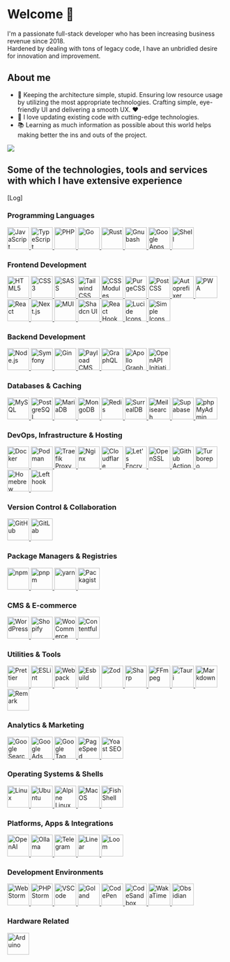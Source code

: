 # Welcome 👋

I'm a passionate full-stack developer who has been increasing business revenue since 2018. <br/>Hardened by dealing with tons of legacy code, I have an unbridled desire for innovation and improvement.

## About me
- 🎯 Keeping the architecture simple, stupid. Ensuring low resource usage by utilizing the most appropriate technologies. Crafting simple, eye-friendly UI and delivering a smooth UX. ❤️
- 🎲 I love updating existing code with cutting-edge technologies.
- 📚  Learning as much information as possible about this world helps making better the ins and outs of the project.

<picture>
   <source srcset="https://github-readme-stats.vercel.app/api?username=l-you&show_icons=true&hide=stars&show=reviews,discussions_started,discussions_answered,prs_merged,prs_merged_percentage&include_all_commits=true" media="(prefers-color-scheme: light)">
  <img src="https://github-readme-stats.vercel.app/api?username=l-you&show_icons=true&hide=stars&show=reviews,discussions_started,discussions_answered,prs_merged,prs_merged_percentage&include_all_commits=true&theme=dark" />

</picture>


## Some of the technologies, tools and services with which I have extensive experience


[Log] 
  ### Programming Languages


<a href="https://developer.mozilla.org/en-US/docs/Web/JavaScript" target="_blank" rel="noopener noreferrer">
    <img height="50" width="50" src="./simple/icons/javascript.svg" alt="JavaScript" title="JavaScript"/>
</a>

<a href="https://www.typescriptlang.org/" target="_blank" rel="noopener noreferrer">
    <img height="50" width="50" src="./simple/icons/typescript.svg" alt="TypeScript" title="TypeScript"/>
</a>

<a href="https://www.php.net/" target="_blank" rel="noopener noreferrer">
    <img height="50" width="50" src="./simple/icons/php.svg" alt="PHP" title="PHP"/>
</a>

<a href="https://go.dev/" target="_blank" rel="noopener noreferrer">
    <img height="50" width="50" src="./simple/icons/go.svg" alt="Go" title="Go"/>
</a>

<a href="https://www.rust-lang.org/" target="_blank" rel="noopener noreferrer">
    <img height="50" width="50" src="./simple/icons/rust.svg" alt="Rust" title="Rust"/>
</a>

<a href="https://www.gnu.org/software/bash/" target="_blank" rel="noopener noreferrer">
    <img height="50" width="50" src="./simple/icons/gnubash.svg" alt="Gnubash" title="Gnubash"/>
</a>

<a href="https://developers.google.com/apps-script" target="_blank" rel="noopener noreferrer">
    <img height="50" width="50" src="./simple/icons/googleappsscript.svg" alt="Google Apps Script" title="Google Apps Script"/>
</a>

<a href="https://en.wikipedia.org/wiki/Unix_shell" target="_blank" rel="noopener noreferrer">
    <img height="50" width="50" src="./simple/icons/shell.svg" alt="Shell" title="Shell"/>
</a>

  ### Frontend Development


<a href="https://developer.mozilla.org/en-US/docs/Web/Guide/HTML/HTML5" target="_blank" rel="noopener noreferrer">
    <img height="50" width="50" src="./simple/icons/html5.svg" alt="HTML5" title="HTML5"/>
</a>

<a href="https://developer.mozilla.org/en-US/docs/Web/CSS" target="_blank" rel="noopener noreferrer">
    <img height="50" width="50" src="./simple/icons/css3.svg" alt="CSS3" title="CSS3"/>
</a>

<a href="https://sass-lang.com/" target="_blank" rel="noopener noreferrer">
    <img height="50" width="50" src="./simple/icons/sass.svg" alt="SASS" title="SASS"/>
</a>

<a href="https://tailwindcss.com/" target="_blank" rel="noopener noreferrer">
    <img height="50" width="50" src="./simple/icons/tailwindcss.svg" alt="Tailwind CSS" title="Tailwind CSS"/>
</a>

<a href="https://github.com/css-modules/css-modules" target="_blank" rel="noopener noreferrer">
    <img height="50" width="50" src="./simple/icons/cssmodules.svg" alt="CSS Modules" title="CSS Modules"/>
</a>

<a href="https://purgecss.com/" target="_blank" rel="noopener noreferrer">
    <img height="50" width="50" src="./simple/icons/purgecss.svg" alt="PurgeCSS" title="PurgeCSS"/>
</a>

<a href="https://postcss.org/" target="_blank" rel="noopener noreferrer">
    <img height="50" width="50" src="./simple/icons/postcss.svg" alt="PostCSS" title="PostCSS"/>
</a>

<a href="https://github.com/postcss/autoprefixer" target="_blank" rel="noopener noreferrer">
    <img height="50" width="50" src="./simple/icons/autoprefixer.svg" alt="Autoprefixer" title="Autoprefixer"/>
</a>

<a href="https://web.dev/progressive-web-apps/" target="_blank" rel="noopener noreferrer">
    <img height="50" width="50" src="./simple/icons/pwa.svg" alt="PWA" title="PWA"/>
</a>

<a href="https://react.dev/" target="_blank" rel="noopener noreferrer">
    <img height="50" width="50" src="./simple/icons/react.svg" alt="React" title="React"/>
</a>

<a href="https://nextjs.org/" target="_blank" rel="noopener noreferrer">
    <img height="50" width="50" src="./simple/icons/nextdotjs.svg" alt="Next.js" title="Next.js"/>
</a>

<a href="https://mui.com/" target="_blank" rel="noopener noreferrer">
    <img height="50" width="50" src="./simple/icons/mui.svg" alt="MUI" title="MUI"/>
</a>

<a href="https://ui.shadcn.dev/" target="_blank" rel="noopener noreferrer">
    <img height="50" width="50" src="./simple/icons/shadcnui.svg" alt="Shadcn UI" title="Shadcn UI"/>
</a>

<a href="https://react-hook-form.com/" target="_blank" rel="noopener noreferrer">
    <img height="50" width="50" src="./simple/icons/reacthookform.svg" alt="React Hook Form" title="React Hook Form"/>
</a>

<a href="https://lucide.dev/" target="_blank" rel="noopener noreferrer">
    <img height="50" width="50" src="./simple/icons/lucide.svg" alt="Lucide Icons" title="Lucide Icons"/>
</a>

<a href="https://simpleicons.org/" target="_blank" rel="noopener noreferrer">
    <img height="50" width="50" src="./simple/icons/simpleicons.svg" alt="Simple Icons" title="Simple Icons"/>
</a>

  ### Backend Development


<a href="https://nodejs.org/" target="_blank" rel="noopener noreferrer">
    <img height="50" width="50" src="./simple/icons/nodedotjs.svg" alt="Node.js" title="Node.js"/>
</a>

<a href="https://symfony.com/" target="_blank" rel="noopener noreferrer">
    <img height="50" width="50" src="./simple/icons/symfony.svg" alt="Symfony" title="Symfony"/>
</a>

<a href="https://gin-gonic.com/" target="_blank" rel="noopener noreferrer">
    <img height="50" width="50" src="./simple/icons/gin.svg" alt="Gin" title="Gin"/>
</a>

<a href="https://payloadcms.com/" target="_blank" rel="noopener noreferrer">
    <img height="50" width="50" src="./simple/icons/payloadcms.svg" alt="Payload CMS" title="Payload CMS"/>
</a>

<a href="https://graphql.org/" target="_blank" rel="noopener noreferrer">
    <img height="50" width="50" src="./simple/icons/graphql.svg" alt="GraphQL" title="GraphQL"/>
</a>

<a href="https://www.apollographql.com/" target="_blank" rel="noopener noreferrer">
    <img height="50" width="50" src="./simple/icons/apollographql.svg" alt="Apollo GraphQL" title="Apollo GraphQL"/>
</a>

<a href="https://www.openapis.org/" target="_blank" rel="noopener noreferrer">
    <img height="50" width="50" src="./simple/icons/openapiinitiative.svg" alt="OpenAPI Initiative" title="OpenAPI Initiative"/>
</a>

  ### Databases & Caching


<a href="https://www.mysql.com/" target="_blank" rel="noopener noreferrer">
    <img height="50" width="50" src="./simple/icons/mysql.svg" alt="MySQL" title="MySQL"/>
</a>

<a href="https://www.postgresql.org/" target="_blank" rel="noopener noreferrer">
    <img height="50" width="50" src="./simple/icons/postgresql.svg" alt="PostgreSQL" title="PostgreSQL"/>
</a>

<a href="https://mariadb.org/" target="_blank" rel="noopener noreferrer">
    <img height="50" width="50" src="./simple/icons/mariadb.svg" alt="MariaDB" title="MariaDB"/>
</a>

<a href="https://www.mongodb.com/" target="_blank" rel="noopener noreferrer">
    <img height="50" width="50" src="./simple/icons/mongodb.svg" alt="MongoDB" title="MongoDB"/>
</a>

<a href="https://redis.io/" target="_blank" rel="noopener noreferrer">
    <img height="50" width="50" src="./simple/icons/redis.svg" alt="Redis" title="Redis"/>
</a>

<a href="https://surrealdb.com/" target="_blank" rel="noopener noreferrer">
    <img height="50" width="50" src="./simple/icons/surrealdb.svg" alt="SurrealDB" title="SurrealDB"/>
</a>

<a href="https://www.meilisearch.com/" target="_blank" rel="noopener noreferrer">
    <img height="50" width="50" src="./simple/icons/meilisearch.svg" alt="Meilisearch" title="Meilisearch"/>
</a>

<a href="https://supabase.com/" target="_blank" rel="noopener noreferrer">
    <img height="50" width="50" src="./simple/icons/supabase.svg" alt="Supabase" title="Supabase"/>
</a>

<a href="https://www.phpmyadmin.net/" target="_blank" rel="noopener noreferrer">
    <img height="50" width="50" src="./simple/icons/phpmyadmin.svg" alt="phpMyAdmin" title="phpMyAdmin"/>
</a>

  ### DevOps, Infrastructure & Hosting


<a href="https://www.docker.com/" target="_blank" rel="noopener noreferrer">
    <img height="50" width="50" src="./simple/icons/docker.svg" alt="Docker" title="Docker"/>
</a>

<a href="https://podman.io/" target="_blank" rel="noopener noreferrer">
    <img height="50" width="50" src="./simple/icons/podman.svg" alt="Podman" title="Podman"/>
</a>

<a href="https://traefik.io/traefik/" target="_blank" rel="noopener noreferrer">
    <img height="50" width="50" src="./simple/icons/traefikproxy.svg" alt="Traefik Proxy" title="Traefik Proxy"/>
</a>

<a href="https://nginx.org/" target="_blank" rel="noopener noreferrer">
    <img height="50" width="50" src="./simple/icons/nginx.svg" alt="Nginx" title="Nginx"/>
</a>

<a href="https://www.cloudflare.com/" target="_blank" rel="noopener noreferrer">
    <img height="50" width="50" src="./simple/icons/cloudflare.svg" alt="Cloudflare" title="Cloudflare"/>
</a>

<a href="https://letsencrypt.org/" target="_blank" rel="noopener noreferrer">
    <img height="50" width="50" src="./simple/icons/letsencrypt.svg" alt="Let's Encrypt" title="Let's Encrypt"/>
</a>

<a href="https://www.openssl.org/" target="_blank" rel="noopener noreferrer">
    <img height="50" width="50" src="./simple/icons/openssl.svg" alt="OpenSSL" title="OpenSSL"/>
</a>

<a href="https://github.com/features/actions" target="_blank" rel="noopener noreferrer">
    <img height="50" width="50" src="./simple/icons/githubactions.svg" alt="Github Actions" title="Github Actions"/>
</a>

<a href="https://turbo.build/repo" target="_blank" rel="noopener noreferrer">
    <img height="50" width="50" src="./simple/icons/turborepo.svg" alt="Turborepo" title="Turborepo"/>
</a>

<a href="https://brew.sh/" target="_blank" rel="noopener noreferrer">
    <img height="50" width="50" src="./simple/icons/homebrew.svg" alt="Homebrew" title="Homebrew"/>
</a>

<a href="https://evilmartians.com/chronicles/lefthook-automate-your-git-hooks" target="_blank" rel="noopener noreferrer">
    <img height="50" width="50" src="./simple/icons/lefthook.svg" alt="Lefthook" title="Lefthook"/>
</a>

  ### Version Control & Collaboration


<a href="https://github.com/" target="_blank" rel="noopener noreferrer">
    <img height="50" width="50" src="./simple/icons/github.svg" alt="GitHub" title="GitHub"/>
</a>

<a href="https://gitlab.com/" target="_blank" rel="noopener noreferrer">
    <img height="50" width="50" src="./simple/icons/gitlab.svg" alt="GitLab" title="GitLab"/>
</a>

  ### Package Managers & Registries


<a href="https://www.npmjs.com/" target="_blank" rel="noopener noreferrer">
    <img height="50" width="50" src="./simple/icons/npm.svg" alt="npm" title="npm"/>
</a>

<a href="https://pnpm.io/" target="_blank" rel="noopener noreferrer">
    <img height="50" width="50" src="./simple/icons/pnpm.svg" alt="pnpm" title="pnpm"/>
</a>

<a href="https://yarnpkg.com/" target="_blank" rel="noopener noreferrer">
    <img height="50" width="50" src="./simple/icons/yarn.svg" alt="yarn" title="yarn"/>
</a>

<a href="https://packagist.org/" target="_blank" rel="noopener noreferrer">
    <img height="50" width="50" src="./simple/icons/packagist.svg" alt="Packagist" title="Packagist"/>
</a>

  ### CMS & E-commerce


<a href="https://wordpress.org/" target="_blank" rel="noopener noreferrer">
    <img height="50" width="50" src="./simple/icons/wordpress.svg" alt="WordPress" title="WordPress"/>
</a>

<a href="https://www.shopify.com/" target="_blank" rel="noopener noreferrer">
    <img height="50" width="50" src="./simple/icons/shopify.svg" alt="Shopify" title="Shopify"/>
</a>

<a href="https://woocommerce.com/" target="_blank" rel="noopener noreferrer">
    <img height="50" width="50" src="./simple/icons/woocommerce.svg" alt="WooCommerce" title="WooCommerce"/>
</a>

<a href="https://www.contentful.com/" target="_blank" rel="noopener noreferrer">
    <img height="50" width="50" src="./simple/icons/contentful.svg" alt="Contentful" title="Contentful"/>
</a>

  ### Utilities & Tools


<a href="https://prettier.io/" target="_blank" rel="noopener noreferrer">
    <img height="50" width="50" src="./simple/icons/prettier.svg" alt="Prettier" title="Prettier"/>
</a>

<a href="https://eslint.org/" target="_blank" rel="noopener noreferrer">
    <img height="50" width="50" src="./simple/icons/eslint.svg" alt="ESLint" title="ESLint"/>
</a>

<a href="https://webpack.js.org/" target="_blank" rel="noopener noreferrer">
    <img height="50" width="50" src="./simple/icons/webpack.svg" alt="Webpack" title="Webpack"/>
</a>

<a href="https://esbuild.github.io/" target="_blank" rel="noopener noreferrer">
    <img height="50" width="50" src="./simple/icons/esbuild.svg" alt="Esbuild" title="Esbuild"/>
</a>

<a href="https://zod.dev/" target="_blank" rel="noopener noreferrer">
    <img height="50" width="50" src="./simple/icons/zod.svg" alt="Zod" title="Zod"/>
</a>

<a href="https://sharp.pixelplumbing.com/" target="_blank" rel="noopener noreferrer">
    <img height="50" width="50" src="./simple/icons/sharp.svg" alt="Sharp" title="Sharp"/>
</a>

<a href="https://ffmpeg.org/" target="_blank" rel="noopener noreferrer">
    <img height="50" width="50" src="./simple/icons/ffmpeg.svg" alt="FFmpeg" title="FFmpeg"/>
</a>

<a href="https://tauri.app/" target="_blank" rel="noopener noreferrer">
    <img height="50" width="50" src="./simple/icons/tauri.svg" alt="Tauri" title="Tauri"/>
</a>

<a href="https://daringfireball.net/projects/markdown/" target="_blank" rel="noopener noreferrer">
    <img height="50" width="50" src="./simple/icons/markdown.svg" alt="Markdown" title="Markdown"/>
</a>

<a href="https://remark.js.org/" target="_blank" rel="noopener noreferrer">
    <img height="50" width="50" src="./simple/icons/remark.svg" alt="Remark" title="Remark"/>
</a>

  ### Analytics & Marketing


<a href="https://search.google.com/search-console/" target="_blank" rel="noopener noreferrer">
    <img height="50" width="50" src="./simple/icons/googlesearchconsole.svg" alt="Google Search Console" title="Google Search Console"/>
</a>

<a href="https://ads.google.com/" target="_blank" rel="noopener noreferrer">
    <img height="50" width="50" src="./simple/icons/googleads.svg" alt="Google Ads" title="Google Ads"/>
</a>

<a href="https://tagmanager.google.com/" target="_blank" rel="noopener noreferrer">
    <img height="50" width="50" src="./simple/icons/googletagmanager.svg" alt="Google Tag Manager" title="Google Tag Manager"/>
</a>

<a href="https://pagespeed.web.dev/" target="_blank" rel="noopener noreferrer">
    <img height="50" width="50" src="./simple/icons/pagespeedinsights.svg" alt="PageSpeed Insights" title="PageSpeed Insights"/>
</a>

<a href="https://yoast.com/" target="_blank" rel="noopener noreferrer">
    <img height="50" width="50" src="./simple/icons/yoast.svg" alt="Yoast SEO" title="Yoast SEO"/>
</a>

  ### Operating Systems & Shells


<a href="https://www.kernel.org/" target="_blank" rel="noopener noreferrer">
    <img height="50" width="50" src="./simple/icons/linux.svg" alt="Linux" title="Linux"/>
</a>

<a href="https://ubuntu.com/" target="_blank" rel="noopener noreferrer">
    <img height="50" width="50" src="./simple/icons/ubuntu.svg" alt="Ubuntu" title="Ubuntu"/>
</a>

<a href="https://alpinelinux.org/" target="_blank" rel="noopener noreferrer">
    <img height="50" width="50" src="./simple/icons/alpinelinux.svg" alt="Alpine Linux" title="Alpine Linux"/>
</a>

<a href="https://www.apple.com/macos/" target="_blank" rel="noopener noreferrer">
    <img height="50" width="50" src="./simple/icons/macos.svg" alt="MacOS" title="MacOS"/>
</a>

<a href="https://fishshell.com/" target="_blank" rel="noopener noreferrer">
    <img height="50" width="50" src="./simple/icons/fishshell.svg" alt="Fish Shell" title="Fish Shell"/>
</a>

  ### Platforms, Apps & Integrations


<a href="https://openai.com/" target="_blank" rel="noopener noreferrer">
    <img height="50" width="50" src="./simple/icons/openai.svg" alt="OpenAI" title="OpenAI"/>
</a>

<a href="https://ollama.ai/" target="_blank" rel="noopener noreferrer">
    <img height="50" width="50" src="./simple/icons/ollama.svg" alt="Ollama" title="Ollama"/>
</a>

<a href="https://telegram.org/" target="_blank" rel="noopener noreferrer">
    <img height="50" width="50" src="./simple/icons/telegram.svg" alt="Telegram" title="Telegram"/>
</a>

<a href="https://linear.app/" target="_blank" rel="noopener noreferrer">
    <img height="50" width="50" src="./simple/icons/linear.svg" alt="Linear" title="Linear"/>
</a>

<a href="https://www.loom.com/" target="_blank" rel="noopener noreferrer">
    <img height="50" width="50" src="./simple/icons/loom.svg" alt="Loom" title="Loom"/>
</a>

  ### Development Environments


<a href="https://www.jetbrains.com/webstorm/" target="_blank" rel="noopener noreferrer">
    <img height="50" width="50" src="./simple/icons/webstorm.svg" alt="WebStorm" title="WebStorm"/>
</a>

<a href="https://www.jetbrains.com/phpstorm/" target="_blank" rel="noopener noreferrer">
    <img height="50" width="50" src="./simple/icons/phpstorm.svg" alt="PHPStorm" title="PHPStorm"/>
</a>

<a href="https://code.visualstudio.com/" target="_blank" rel="noopener noreferrer">
    <img height="50" width="50" src="./simple/icons/vscode.svg" alt="VSCode" title="VSCode"/>
</a>

<a href="https://www.jetbrains.com/go/" target="_blank" rel="noopener noreferrer">
    <img height="50" width="50" src="./simple/icons/goland.svg" alt="Goland" title="Goland"/>
</a>

<a href="https://codepen.io/" target="_blank" rel="noopener noreferrer">
    <img height="50" width="50" src="./simple/icons/codepen.svg" alt="CodePen" title="CodePen"/>
</a>

<a href="https://codesandbox.io/" target="_blank" rel="noopener noreferrer">
    <img height="50" width="50" src="./simple/icons/codesandbox.svg" alt="CodeSandbox" title="CodeSandbox"/>
</a>

<a href="https://wakatime.com/" target="_blank" rel="noopener noreferrer">
    <img height="50" width="50" src="./simple/icons/wakatime.svg" alt="WakaTime" title="WakaTime"/>
</a>

<a href="https://obsidian.md/" target="_blank" rel="noopener noreferrer">
    <img height="50" width="50" src="./simple/icons/obsidian.svg" alt="Obsidian" title="Obsidian"/>
</a>

  ### Hardware Related


<a href="https://www.arduino.cc/" target="_blank" rel="noopener noreferrer">
    <img height="50" width="50" src="./simple/icons/arduino.svg" alt="Arduino" title="Arduino"/>
</a>
